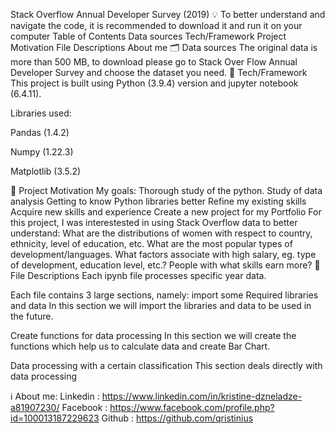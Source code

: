 Stack Overflow Annual Developer Survey (2019) 
💡 To better understand and navigate the code, it is recommended to download it and run it on your computer
Table of Contents
Data sources
Tech/Framework
Project Motivation
File Descriptions
About me
🗂️ Data sources
The original data is more than 500 MB, to download please go to Stack Over Flow Annual Developer Survey and choose the dataset you need.
🦾 Tech/Framework
This project is built using Python (3.9.4) version and jupyter notebook (6.4.11).

Libraries used:

Pandas (1.4.2)

Numpy (1.22.3)

Matplotlib (3.5.2)

🎯 Project Motivation
My goals:
Thorough study of the python.
Study of data analysis
Getting to know Python libraries better
Refine my existing skills
Acquire new skills and experience
Create a new project for my Portfolio
For this project, I was interestested in using Stack Overflow data to better understand:
What are the distributions of women with respect to country, ethnicity, level of education, etc.
What are the most popular types of development/languages.
What factors associate with high salary, eg. type of development, education level, etc.?
People with what skills earn more?
📄 File Descriptions
Each ipynb file processes specific year data.

Each file contains 3 large sections, namely:
import some Required libraries and data In this section we will import the libraries and data to be used in the future.

Create functions for data processing In this section we will create the functions which help us to calculate data and create Bar Chart.

Data processing with a certain classification This section deals directly with data processing

ℹ️ About me:
Linkedin : https://www.linkedin.com/in/kristine-dzneladze-a81907230/
Facebook : https://www.facebook.com/profile.php?id=100013187229623
Github : https://github.com/qristinius
 
